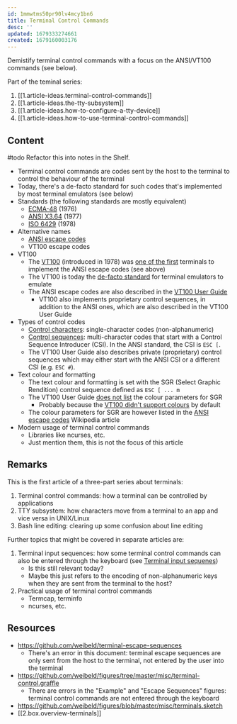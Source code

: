 ```yaml
---
id: 1mmwtms50pr90lv4mcy1bn6
title: Terminal Control Commands
desc: ''
updated: 1679333274661
created: 1679160003176
---
```


Demistify terminal control commands with a focus on the ANSI/VT100 commands (see below).

Part of the teminal series:

1. [[1.article-ideas.terminal-control-commands]]
2. [[1.article-ideas.the-tty-subsystem]]
3. [[1.article-ideas.how-to-configure-a-tty-device]]
4. [[1.article-ideas.how-to-use-terminal-control-commands]]

## Content

#todo Refactor this into notes in the Shelf.

- Terminal control commands are codes sent by the host to the terminal to control the behaviour of the terminal
- Today, there's a de-facto standard for such codes that's implemented by most terminal emulators (see below)
- Standards (the following standards are mostly equivalent)
    - [ECMA-48](https://www.ecma-international.org/publications/standards/Ecma-048.htm) (1976)
    - [ANSI X3.64](https://standards.globalspec.com/std/512717/ansi-x3-64) (1977)
    - [ISO 6429](https://www.iso.org/standard/12782.html) (1978)
- Alternative names
    - [ANSI escape codes](https://en.wikipedia.org/wiki/ANSI_escape_code)
    - VT100 escape codes
- VT100
    - The [VT100](https://en.wikipedia.org/wiki/VT100) (introduced in 1978) was [one of the first](https://en.wikipedia.org/wiki/VT100) terminals to implement the   ANSI escape codes (see above)
    - The VT100 is today the [de-facto standard](https://en.wikipedia.org/wiki/VT100) for terminal emulators to emulate
    - The ANSI escape codes are also described in the [VT100 User Guide](https://www.vt100.net/docs/vt100-ug/)
        - VT100 also implements proprietary control sequences, in addition to the ANSI ones, which are also described in the VT100 User Guide
- Types of control codes
    - [Control characters](https://www.vt100.net/docs/vt100-ug/chapter3.html#S3.3.1): single-character codes (non-alphanumeric)
    - [Control sequences](https://www.vt100.net/docs/vt100-ug/chapter3.html#S3.3.2): multi-character codes that start with a Control Sequence Introducer (CSI). In   the ANSI standard, the CSI is `ESC [`.
    - The VT100 User Guide also describes private (proprietary) control sequences which may either start with the ANSI CSI or a different CSI (e.g. `ESC #`).
- Text colour and formatting
    - The text colour and formatting is set with the SGR (Select Graphic Rendition) control sequence defined as `ESC [ ... m`
    - The VT100 User Guide [does not list](https://www.vt100.net/docs/vt100-ug/chapter3.html#SGR) the colour parameters for SGR
        - Probably because the [VT100 didn't support colours](https://lwn.net/Articles/751980/) by default
    - The colour parameters for SGR are however listed in the [ANSI escape codes](https://en.wikipedia.org/wiki/ANSI_escape_code#3-bit_and_4-bit) Wikipedia article
- Modern usage of terminal control commands
    - Libraries like ncurses, etc.
    - Just mention them, this is not the focus of this article

## Remarks

This is the first article of a three-part series about terminals:

1. Terminal control commands: how a terminal can be controlled by applications
1. TTY subsystem: how characters move from a terminal to an app and vice versa in UNIX/Linux
1. Bash line editing: clearing up some confusion about line editing

Further topics that might be covered in separate articles are:

1. Terminal input sequences: how some terminal control commands can also be entered through the keyboard (see [Terminal input sequenes](https://en.wikipedia.org/wiki/ANSI_escape_code#Terminal_input_sequences))
    - Is this still relevant today?
    - Maybe this just refers to the encoding of non-alphanumeric keys when they are sent from the terminal to the host?
1. Practical usage of terminal control commands
    - Termcap, terminfo
    - ncurses, etc.


## Resources

- https://github.com/weibeld/terminal-escape-sequences
    - There's an error in this document: terminal escape sequences are only sent from the host to the terminal, not entered by the user into the terminal
- https://github.com/weibeld/figures/tree/master/misc/terminal-control.graffle
    - There are errors in the "Example" and "Escape Sequences" figures: terminal control commands are not entered through the keyboard
- https://github.com/weibeld/figures/blob/master/misc/terminals.sketch
- [[2.box.overview-terminals]]